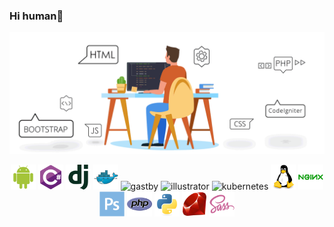 ### Hi human👋
[![animated](https://github.com/stevemats/stevemats/blob/master/img/steve-code.gif)](https://stevematindi.com)

<p align="center"><img src="https://github.com/devicons/devicon/blob/master/icons/android/android-original.svg" alt="android" width="40" height="40"/>  <img src="https://github.com/devicons/devicon/blob/master/icons/csharp/csharp-original.svg" alt="csharp" width="40" height="40"/> <img src="https://github.com/devicons/devicon/blob/master/icons/django/django-plain.svg" alt="django" width="40" height="40"/> <img src="https://github.com/devicons/devicon/blob/master/icons/docker/docker-original.svg" alt="docker" width="40" height="40"/> <img src="https://www.vectorlogo.zone/logos/gatsbyjs/gatsbyjs-icon.svg" alt="gastby" width="40" height="40"/> <img src="https://www.vectorlogo.zone/logos/adobe_illustrator/adobe_illustrator-icon.svg" alt="illustrator" width="40" height="40"/> <img src="https://www.vectorlogo.zone/logos/kubernetes/kubernetes-icon.svg" alt="kubernetes" width="40" height="40"/> <img src="https://github.com/devicons/devicon/blob/master/icons/linux/linux-original.svg" alt="linux" width="40" height="40"/> <img src="https://github.com/devicons/devicon/blob/master/icons/nginx/nginx-original.svg" alt="nginx" width="40" height="40"/> <img src="https://github.com/devicons/devicon/blob/master/icons/photoshop/photoshop-plain.svg" alt="photoshop" width="40" height="40"/> <img src="https://github.com/devicons/devicon/blob/master/icons/php/php-original.svg" alt="php" width="40" height="40"/> <img src="https://github.com/devicons/devicon/blob/master/icons/python/python-original.svg" alt="python" width="40" height="40"/> <img src="https://github.com/devicons/devicon/blob/master/icons/ruby/ruby-original.svg" alt="ruby" width="40" height="40"/> <img src="https://github.com/devicons/devicon/blob/master/icons/sass/sass-original.svg" alt="sass" width="40" height="40"/> </p>

<!-- temp issue
[![Readme Card](https://github-readme-stats.vercel.app/api/pin/?username=stevemats&repo=DundeMusicPlayer)](https://github.com/stevemats/DundeMusicPlayer)
[![Readme Card](https://github-readme-stats.vercel.app/api/pin/?username=stevemats&repo=Vlogger-Template)](https://github.com/stevemats/Vlogger-Template)
[![Readme Card](https://github-readme-stats.vercel.app/api/pin/?username=stevemats&repo=Morse_Code_Translator&theme=radical)](https://github.com/stevemats/Morse_Code_Translator)
[![Readme Card](https://github-readme-stats.vercel.app/api/pin/?username=stevemats&repo=Weather_App&theme=radical)](https://github.com/stevemats/Weather_App)
[![Readme Card](https://github-readme-stats.vercel.app/api/pin/?username=stevemats&repo=Chi-Mailer)](https://github.com/stevemats/Chi-Mailer)
[![Readme Card](https://github-readme-stats.vercel.app/api/pin/?username=stevemats&repo=SecPentesterTheme)](https://github.com/stevemats/SecPentesterTheme)
[![Readme Card](https://github-readme-stats.vercel.app/api/pin/?username=stevemats&repo=videntta&theme=radical)](https://github.com/stevemats/videntta)
[![Readme Card](https://github-readme-stats.vercel.app/api/pin/?username=stevemats&repo=Stith&theme=radical)](https://github.com/stevemats/Stith)

	
<p align="center">
  <img src="https://komarev.com/ghpvc/?username=stevemats" alt="stevemats" />
  <a href="https://medium.com/@Stevemats"><img src="https://img.shields.io/badge/Follow%20Me%20On%20Medium-%40Stevemats-black"></a>
  <a href="https://twitter.com/stevematindi"><img src="https://img.shields.io/twitter/follow/stevematindi?label=Twitter&style=social" alt="Twitter"></a> 

</p>
end of issue -->

<!--
**stevemats/stevemats** is a ✨ _special_ ✨ repository because its `README.md` (this file) appears on your GitHub profile.

Here are some ideas to get you started:

- 🔭 I’m currently working on ...
- 🌱 I’m currently learning ...
- 👯 I’m looking to collaborate on ...
- 🤔 I’m looking for help with ...
- 💬 Ask me about ...
- 📫 How to reach me: ...
- 😄 Pronouns: ...
- ⚡ Fun fact: ...
-->

